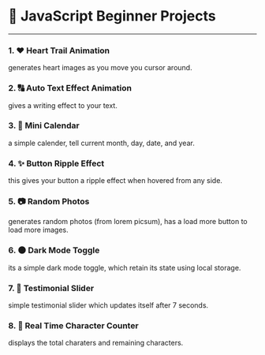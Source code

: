 # 🚀 JavaScript Beginner Projects
---
### 1. ❤ Heart Trail Animation
generates heart images as you move you cursor around.

### 2. 🔠 Auto Text Effect Animation
gives a writing effect to your text.

### 3. 📅 Mini Calendar
a simple calender, tell current month, day, date, and year.

### 4. ✨ Button Ripple Effect
this gives your button a ripple effect when hovered from any side.

### 5. 📷 Random Photos
generates random photos (from lorem picsum), has a load more button to load more images.

### 6. 🌑 Dark Mode Toggle
its a simple dark mode toggle, which retain its state using local storage.

### 7. 🌟 Testimonial Slider
simple testimonial slider which updates itself after 7 seconds.

### 8. 🔢 Real Time Character Counter
displays the total charaters and remaining characters.
